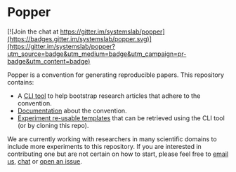 # Popper

[![Join the chat at https://gitter.im/systemslab/popper](https://badges.gitter.im/systemslab/popper.svg)](https://gitter.im/systemslab/popper?utm_source=badge&utm_medium=badge&utm_campaign=pr-badge&utm_content=badge)

Popper is a convention for generating reproducible papers. This 
repository contains:

  * A [CLI tool](popper/) to help bootstrap research articles that 
    adhere to the convention.
  * [Documentation](https://github.com/ivotron/popper/wiki/Getting-Started) 
    about the convention.
  * [Experiment re-usable templates](templates/) that can be retrieved using the
    CLI tool (or by cloning this repo).

We are currently working with researchers in many scientific domains
to include more experiments to this repository. If you are interested
in contributing one but are not certain on how to start, please feel
free to [email us](mailto:ivo@cs.ucsc.edu),
[chat](https://gitter.im/systemslab/popper) or [open an
issue](https://github.com/systemslab/popper/issues/new).
